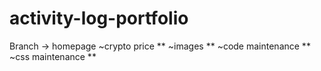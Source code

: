 # activity-log-portfolio

Branch -> homepage
		~crypto price
			** 
		~images
			**
		~code maintenance
			**
		~css maintenance
			**
